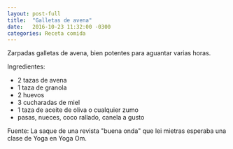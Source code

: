 ```yaml
---
layout: post-full
title:  "Galletas de avena"
date:   2016-10-23 11:32:00 -0300
categories: Receta comida
---
```


Zarpadas galletas de avena, bien potentes para aguantar varias horas.


Ingredientes:

- 2 tazas de avena
- 1 taza de granola
- 2 huevos
- 3 cucharadas de miel
- 1 taza de aceite de oliva o cualquier zumo
- pasas, nueces, coco rallado, canela a gusto



Fuente:
La saque de una revista "buena onda" que lei mietras esperaba una clase de Yoga en Yoga Om.
